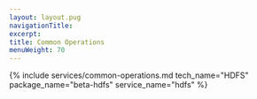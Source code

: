 ```yaml
---
layout: layout.pug
navigationTitle:
excerpt:
title: Common Operations
menuWeight: 70
---
```


{% include services/common-operations.md
    tech_name="HDFS"
    package_name="beta-hdfs"
    service_name="hdfs" %}
